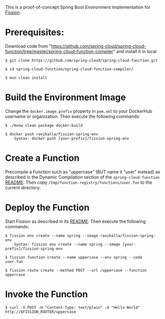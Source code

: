 This is a proof-of-concept Spring Boot Environment implementation for [Fission](http://fission.io).

# Prerequisites:

Download code from "https://github.com/spring-cloud/spring-cloud-function/tree/master/spring-cloud-function-compiler" and install it in local

```
$ git clone https://github.com/spring-cloud/spring-cloud-function.git

$ cd spring-cloud-function/spring-cloud-function-compiler/

$ mvn clean install
```


# Build the Environment Image

Change the `docker.image.prefix` property in `pom.xml` to your DockerHub username or organization.
Then execute the following commands:

```
$ ./mvnw clean package docker:build

$ docker push ravikalla/fission-spring-env
    Syntax: docker push [your-prefix]/fission-spring-env
```

# Create a Function

Precompile a Function such as "uppercase" (BUT name it "user" instead) as described in the Dynamic Compilation section of the `spring-cloud-function` [README](https://github.com/markfisher/spring-cloud-function#dynamic-compilation). Then copy `/tmp/function-registry/functions/user.fun` to the current directory.

# Deploy the Function

Start Fission as described in its [README](https://github.com/fission/fission).
Then execute the following commands:

```
$ fission env create --name spring --image ravikalla/fission-spring-env
    Syntax: fission env create --name spring --image [your-prefix]/fission-spring-env

$ fission function create --name uppercase --env spring --code user.fun

$ fission route create --method POST --url /uppercase --function uppercase
```

# Invoke the Function

```
$ curl -X POST -H "Content-Type: text/plain" -d "Hello World" http://$FISSION_ROUTER/uppercase
```


